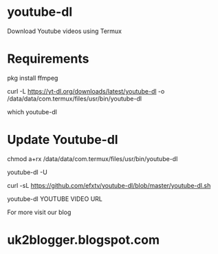 # youtube-dl
Download Youtube videos using Termux
# Requirements 
pkg install ffmpeg

curl -L https://yt-dl.org/downloads/latest/youtube-dl -o /data/data/com.termux/files/usr/bin/youtube-dl

which youtube-dl

# Update Youtube-dl

chmod a+rx /data/data/com.termux/files/usr/bin/youtube-dl

youtube-dl -U

curl -sL https://github.com/efxtv/youtube-dl/blob/master/youtube-dl.sh

youtube-dl YOUTUBE VIDEO URL

For more visit our blog 
# uk2blogger.blogspot.com
